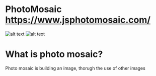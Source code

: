 # PhotoMosaic https://www.jsphotomosaic.com/
![alt text](https://js-image-storage.s3.us-east-2.amazonaws.com/SampleResults/duck.jpg)
![alt text](https://js-image-storage.s3.us-east-2.amazonaws.com/SampleResults/DucksaicResized.png)

# What is photo mosaic?
Photo mosaic is building an image, thorugh the use of other images

